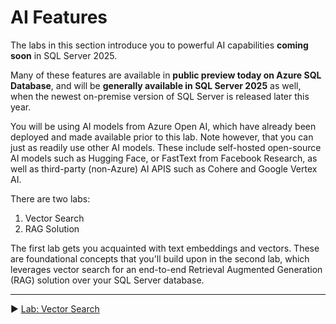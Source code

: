 # AI Features

The labs in this section introduce you to powerful AI capabilities **coming soon** in SQL Server 2025.

Many of these features are available in **public preview today on Azure SQL Database**, and will be **generally available in SQL Server 2025** as well, when the newest on-premise version of SQL Server is released later this year.

You will be using AI models from Azure Open AI, which have already been deployed and made available prior to this lab. Note however, that you can just as readily use other AI models. These include self-hosted open-source AI models such as Hugging Face, or FastText from Facebook Research, as well as third-party (non-Azure) AI APIS such as Cohere and Google Vertex AI.

There are two labs:

1. Vector Search
2. RAG Solution

The first lab gets you acquainted with text embeddings and vectors. These are foundational concepts that you'll build upon in the second lab, which leverages vector search for an end-to-end Retrieval Augmented Generation (RAG) solution over your SQL Server database.

___

▶ [Lab: Vector Search](https://github.com/lennilobel/sql2022-workshop-hol-vegas2025/tree/master/HOL/4.%20AI%20Features/1.%20Vector%20Search)
